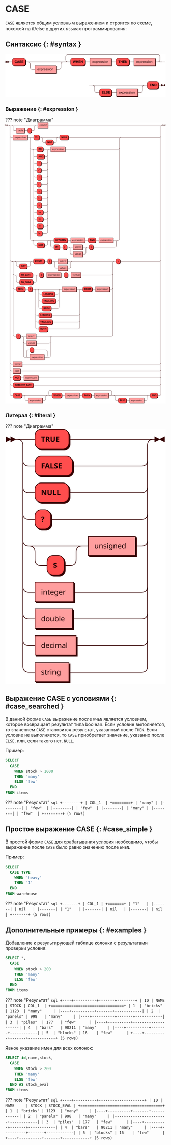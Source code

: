 # CASE

`CASE` является общим условным выражением и строится по схеме,
похожей на if/else в других языках программирования:

## Синтаксис {: #syntax }

![CASE](../../images/ebnf/case.svg)

### Выражение {: #expression }

??? note "Диаграмма"
    ![Expression](../../images/ebnf/expression.svg)

### Литерал {: #literal }

??? note "Диаграмма"
    ![Literal](../../images/ebnf/literal.svg)

## Выражение CASE с условиями {: #case_searched }

В данной форме `CASE` выражение после `WHEN` является условием, которое
возвращает результат типа boolean. Если условие выполняется, то
значением `CASE` становится результат, указанный после `THEN`. Если
условие не выполняется, то `CASE` приобретает значение, указанно после
`ELSE`, или, если такого нет, `NULL`.

Пример:

```sql
SELECT
  CASE
    WHEN stock > 1000
    THEN 'many'
    ELSE 'few'
  END
FROM items

```

??? note "Результат"
    ```sql
    +--------+
    | COL_1  |
    +========+
    | "many" |
    |--------|
    | "few"  |
    |--------|
    | "few"  |
    |--------|
    | "many" |
    |--------|
    | "few"  |
    +--------+
    (5 rows)
    ```

## Простое выражение CASE {: #case_simple }

В простой форме `CASE` для срабатывания условия необходимо, чтобы
выражение после `CASE` было равно значению после `WHEN`.

Пример:


```sql
SELECT
  CASE TYPE
    WHEN 'heavy'
    THEN '1'
  END
FROM warehouse
```

??? note "Результат"
    ```sql
    +-------+
    | COL_1 |
    +=======+
    | "1"   |
    |-------|
    | nil   |
    |-------|
    | "1"   |
    |-------|
    | nil   |
    |-------|
    | nil   |
    +-------+
    (5 rows)
    ```

## Дополнительные примеры {: #examples }

Добавление к результирующей таблице колонки с результатами проверки
условия:

```sql
SELECT *,
  CASE
    WHEN stock > 200
    THEN 'many'
    ELSE 'few'
  END
FROM items
```

??? note "Результат"
    ```sql
    +----+----------+-------+--------+
    | ID | NAME     | STOCK | COL_1  |
    +================================+
    | 1  | "bricks" | 1123  | "many"     |
    |----+----------+-------+------------|
    | 2  | "panels" | 998   | "many"     |
    |----+----------+-------+------------|
    | 3  | "piles"  | 177   | "few"      |
    |----+----------+-------+------------|
    | 4  | "bars"   | 90211 | "many"     |
    |----+----------+-------+------------|
    | 5  | "blocks" | 16    | "few"      |
    +----+----------+-------+------------+
    (5 rows)
    ```

Явное указание имен для всех колонок:

```sql
SELECT id,name,stock,
  CASE
    WHEN stock > 200
    THEN 'many'
    ELSE 'few'
  END AS stock_eval
FROM items
```

??? note "Результат"
    ```sql
    +----+----------+-------+------------+
    | ID | NAME     | STOCK | STOCK_EVAL |
    +====================================+
    | 1  | "bricks" | 1123  | "many"     |
    |----+----------+-------+------------|
    | 2  | "panels" | 998   | "many"     |
    |----+----------+-------+------------|
    | 3  | "piles"  | 177   | "few"      |
    |----+----------+-------+------------|
    | 4  | "bars"   | 90211 | "many"     |
    |----+----------+-------+------------|
    | 5  | "blocks" | 16    | "few"      |
    +----+----------+-------+------------+
    (5 rows)
    ```
